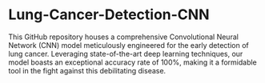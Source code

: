 # Lung-Cancer-Detection-CNN
This GitHub repository houses a comprehensive Convolutional Neural Network (CNN) model meticulously engineered for the early detection of lung cancer. Leveraging state-of-the-art deep learning techniques, our model boasts an exceptional accuracy rate of 100%, making it a formidable tool in the fight against this debilitating disease.
